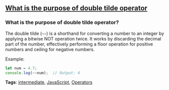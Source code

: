 ## [What is the purpose of double tilde operator](#what-is-the-purpose-of-double-tilde-operator)

### What is the purpose of double tilde operator?

The double tilde (`~~`) is a shorthand for converting a number to an integer by applying a bitwise NOT operation twice. It works by discarding the decimal part of the number, effectively performing a floor operation for positive numbers and ceiling for negative numbers.

Example:

```javascript
let num = 4.7;
console.log(~~num);  // Output: 4
```

**Tags**: [intermediate](./level/intermediate), [JavaScript](./theme/javascript), [Operators](./theme/operators)


